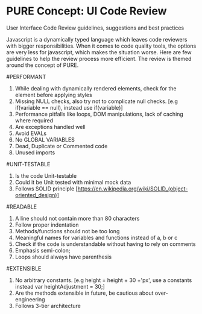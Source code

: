 # PURE Concept: UI Code Review
User Interface Code Review guidelines, suggestions and best practices

Javascript is a dynamically typed language which leaves code reviewers with bigger responsibilities. 
When it comes to code quality tools, the options are very less for javascript, which makes the situation worse. 
Here are few guidelines to help the review process more efficient. The review is themed around the concept of PURE.


#PERFORMANT

1. While dealing with dynamically rendered elements, check for the element before applying styles
2. Missing NULL checks, also try not to complicate null checks. [e.g if(variable == null), instead use if(variable)]
3. Performance pitfalls like loops, DOM manipulations, lack of caching where required
4. Are exceptions handled well
5. Avoid EVALs
6. No GLOBAL VARIABLES
7. Dead, Duplicate or Commented code
8. Unused imports

#UNIT-TESTABLE

1. Is the code Unit-testable
2. Could it be Unit tested with minimal mock data
3. Follows SOLID principle [https://en.wikipedia.org/wiki/SOLID_(object-oriented_design)]

#READABLE

1. A line should not contain more than 80 characters
2. Follow proper indentation
3. Methods/functions should not be too long
4. Meaningful names for variables and functions instead of a, b or c
5. Check if the code is understandable without having to rely on comments
6. Emphasis semi-colon;
7. Loops should always have parenthesis

#EXTENSIBLE

1. No arbitrary constants. [e.g height = height + 30 +'px', use a constants instead var heightAdjustment = 30;]
2. Are the methods extensible in future, be cautious about over-engineering
3. Follows 3-tier architecture

